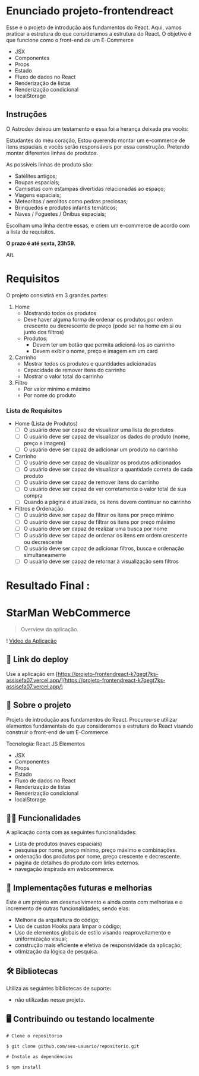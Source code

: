 # Enunciado projeto-frontendreact

Esse é o projeto de introdução aos fundamentos do React. Aqui, vamos praticar a estrutura do que consideramos a estrutura do React. O objetivo é que funcione como o front-end de um E-Commerce

- JSX
- Componentes
- Props
- Estado
- Fluxo de dados no React
- Renderização de listas
- Renderização condicional
- localStorage

## Instruções

O Astrodev deixou um testamento e essa foi a herança deixada pra vocês:

Estudantes do meu coração,
Estou querendo montar um e-commerce de itens espaciais e vocês serão responsáveis por essa construção. 
Pretendo montar diferentes linhas de produtos. 

As possíveis linhas de produto são:
- Satélites antigos;
- Roupas espaciais;
- Camisetas com estampas divertidas relacionadas ao espaço;
- Viagens espaciais;
- Meteoritos / aerolitos como pedras preciosas;
- Brinquedos e produtos infantis temáticos;
- Naves / Foguetes / Ônibus espaciais;

Escolham uma linha dentre essas, e criem um e-commerce de acordo com a lista de requisitos.

**O prazo é até sexta, 23h59.** 

Att.
# Requisitos

O projeto consistirá em 3 grandes partes:

1. Home
    - Mostrando todos os produtos
    - Deve haver alguma forma de ordenar os produtos por ordem crescente ou decrescente de preço (pode ser na home em si ou junto dos filtros)
    - Produtos:
        - Devem ter um botão que permita adicioná-los ao carrinho
        - Devem exibir o nome, preço e imagem em um card
2. Carrinho
    - Mostrar todos os produtos e quantidades adicionadas
    - Capacidade de remover itens do carrinho
    - Mostrar o valor total do carrinho
3. Filtro
    - Por valor mínimo e máximo
    - Por nome do produto
### Lista de Requisitos

- Home (Lista de Produtos)
    - [ ]  O usuário deve ser capaz de visualizar uma lista de produtos
    - [ ]  O usuário deve ser capaz de visualizar os dados do produto (nome, preço e imagem)
    - [ ]  O usuário deve ser capaz de adicionar um produto no carrinho
- Carrinho
    - [ ]  O usuário deve ser capaz de visualizar os produtos adicionados
    - [ ]  O usuário deve ser capaz de visualizar a quantidade correta de cada produto
    - [ ]  O usuário deve ser capaz de remover itens do carrinho
    - [ ]  O usuário deve ser capaz de ver corretamente o valor total de sua compra
    - [ ]  Quando a página é atualizada, os itens devem continuar no carrinho
- Filtros e Ordenação
    - [ ]  O usuário deve ser capaz de filtrar os itens por preço mínimo
    - [ ]  O usuário deve ser capaz de filtrar os itens por preço máximo
    - [ ]  O usuário deve ser capaz de realizar uma busca por nome
    - [ ]  O usuário deve ser capaz de ordenar os itens em ordem crescente ou decrescente
    - [ ]  O usuário deve ser capaz de adicionar  filtros, busca e ordenação simultaneamente
    - [ ]  O usuário deve ser capaz de retornar à visualização sem filtros
    
# Resultado Final : 

# StarMan WebCommerce

> Overview da aplicação.

!
[Video da Aplicação](https://drive.google.com/file/d/1YKzFZ90-5bAQyqrtwHJfDY6FvnYpnZ4c/view)

## 📲 Link do deploy

Use a aplicação em [https://projeto-frontendreact-k7qegt7ks-assisefa07.vercel.app/](https://projeto-frontendreact-k7qegt7ks-assisefa07.vercel.app/) 

## 📑 Sobre o projeto

Projeto de introdução aos fundamentos do React. Procurou-se utilizar elementos fundamentais do que consideramos a estrutura do React visando construir o front-end de um E-Commerce. 

Tecnologia: React JS
Elementos
- JSX
- Componentes
- Props
- Estado
- Fluxo de dados no React
- Renderização de listas
- Renderização condicional
- localStorage

## ✍🏻 Funcionalidades

A aplicação conta com as seguintes funcionalidades:

- Lista de produtos (naves espaciais)
- pesquisa por nome, preço mínimo, preço máximo e combinações.
- ordenação dos produtos por nome, preço crescente e decrescente.
- página de detalhes do produto com links externos.
- navegação inspirada em webcommerce.

## 📆 Implementações futuras e melhorias

Este é um projeto em desenvolvimento e ainda conta com melhorias e o incremento de outras funcionalidades, sendo elas:

- Melhoria da arquitetura do código;
- Uso de custon Hooks para limpar o código;
- Uso de elementos globais de estilo visando reaproveitamento e uniformização visual;
- construção mais eficiente e efetiva de responsividade da aplicação;
- otimização da lógica de pesquisa. 

## 🛠 Bibliotecas

Utiliza as seguintes bibliotecas de suporte:

- não utilizadas nesse projeto. 
 

## 🖥 Contribuindo ou testando localmente 

```
# Clone o repositório 

$ git clone github.com/seu-usuario/repositorio.git
```

```
# Instale as dependências 

$ npm install
```


